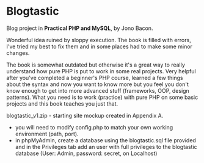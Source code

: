# Blogtastic
Blog project in **__Practical PHP and MySQL__**, by Jono Bacon.

Wonderful idea ruined by sloppy execution. The book is filled with errors, I've tried my best to fix them and in some places had to make some minor changes.

The book is somewhat outdated but otherwise it's a great way to really understand how pure PHP is put to work in some real projects. Very helpful after you've completed a beginner's PHP course, learned a few things about the syntax and now you want to know more but you feel you don't know enough to get into more advanced stuff (frameworks, OOP, design patterns). What you need is to work (practice) with pure PHP on some basic projects and this book teaches you just that.

blogtastic_v1.zip - starting site mockup created in Appendix A.
- you will need to modify config.php to match your own working environment (path, port).
- in phpMyAdmin, create a database using the blogtastic.sql file provided and in the Privileges tab add an user with full privileges to the blogtastic database (User: Admin, password: secret, on Localhost)

